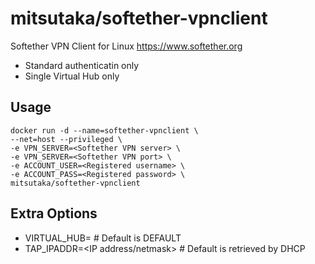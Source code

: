 # mitsutaka/softether-vpnclient

Softether VPN Client for Linux
https://www.softether.org

- Standard authenticatin only
- Single Virtual Hub only

## Usage

```
docker run -d --name=softether-vpnclient \
--net=host --privileged \
-e VPN_SERVER=<Softether VPN server> \
-e VPN_SERVER=<Softether VPN port> \
-e ACCOUNT_USER=<Registered username> \
-e ACCOUNT_PASS=<Registered password> \
mitsutaka/softether-vpnclient
```

## Extra Options

- VIRTUAL_HUB=<Virtual Hub name> # Default is DEFAULT
- TAP_IPADDR=<IP address/netmask> # Default is retrieved by DHCP
